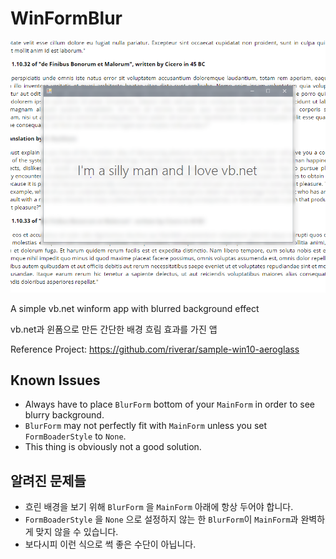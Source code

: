 # WinFormBlur
![image](image.png)

A simple vb.net winform app with blurred background effect

vb.net과 윈폼으로 만든 간단한 배경 흐림 효과를 가진 앱


Reference Project: https://github.com/riverar/sample-win10-aeroglass

## Known Issues
- Always have to place ``BlurForm`` bottom of your ``MainForm`` in order to see blurry background.
- ``BlurForm`` may not perfectly fit with ``MainForm`` unless you set ``FormBoaderStyle`` to ``None``.
- This thing is obviously not a good solution.

## 알려진 문제들
- 흐린 배경을 보기 위해 ``BlurForm`` 을 ``MainForm`` 아래에 항상 두어야 합니다.
- ``FormBoaderStyle`` 을 ``None`` 으로 설정하지 않는 한 ``BlurForm``이 ``MainForm``과 완벽하게 맞지 않을 수 있습니다.
- 보다시피 이런 식으로  썩 좋은 수단이 아닙니다.

